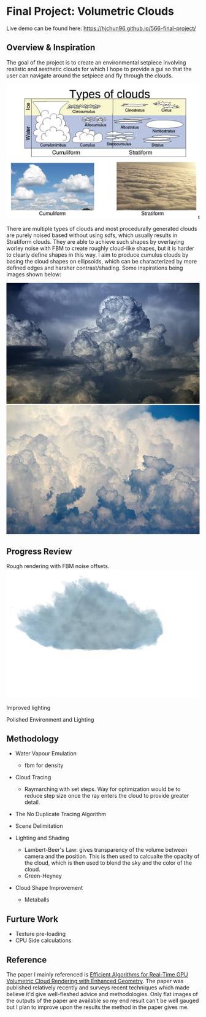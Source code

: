 # Final Project: Volumetric Clouds
Live demo can be found here: https://hjchun96.github.io/566-final-project/

## Overview & Inspiration
The goal of the project is to create an environmental setpiece involving realistic and aesthetic clouds for which I hope to provide a gui so that the user can navigate around the setpiece and fly through the clouds.


![](Images/Types.png)

There are multiple types of clouds and most procedurally generated clouds are purely noised based without using sdfs, which usually results in Stratiform clouds. They are able to achieve such shapes by overlaying worley noise with FBM to create roughly cloud-like shapes, but it is harder to clearly define shapes in this way. I aim to produce cumulus clouds by basing the cloud shapes on ellipsoids, which can be characterized by more defined edges and harsher contrast/shading. Some inspirations being images shown below:

![](Images/Inspiration_1.jpg)
![](Images/Inspiration_2.jpg)

## Progress Review
Rough rendering with FBM noise offsets.
![](Images/Progress_1.png)

Improved lighting


Polished Environment and Lighting


## Methodology
* Water Vapour Emulation
  - fbm for density

* Cloud Tracing
  - Raymarching with set steps. Way for optimization would be to reduce step size once the ray enters the cloud to provide greater detail.

* The No Duplicate Tracing Algorithm

* Scene Delimitation

* Lighting and Shading
  - Lambert-Beer's Law: gives transparency of the volume between camera and the position. This is then used to calcualte the opacity of the cloud, which is then used to blend the sky and the color of the cloud.
  - Green-Heyney

* Cloud Shape Improvement
  - Metaballs



## Furture Work
* Texture pre-loading
* CPU Side calculations

## Reference
The paper I mainly referenced is [Efficient Algorithms for Real-Time GPU Volumetric Cloud Rendering with Enhanced Geometry](https://www.mdpi.com/2073-8994/10/4/125/html). The paper was published relatively recently and surveys recent techniques which made believe it'd give well-fleshed advice and methodologies. Only flat images of the outputs of the paper are available so my end result can't be well gauged but I plan to improve upon the results the method in the paper gives me.

